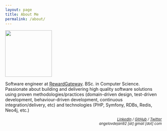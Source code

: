 ```yaml
---
layout: page
title: About Me
permalink: /about/
---
```


<img class="img-left" src="{{ site.url }}/images/100_4188-cropped.png" style="width: 150px">

Software engineer at [RewardGateway](https://www.rewardgateway.com/). BSc. in Computer Science. Passionate about building and delivering high quality software solutions using proven methodologies/practices (domain-driven design, test-driven development, behaviour-driven development, continuous integration/delivery, etc) and technologies (PHP, Symfony, RDBs, Redis, Neo4j, etc.)

<p style="text-align: right">
<small><em>
	<a href="https://www.linkedin.com/in/angelovdejan">LinkedIn</a> /
	<a href="http://github.com/angelov">GitHub</a> /
	<a href="https://twitter.com/angelovdejan">Twitter</a>
	<br />
	angelovdejan92 [at] gmail [dot] com</em>
</small>
</p>
